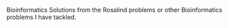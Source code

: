 Bioinformatics
Solutions from the Rosalind problems or other Bioinformatics problems I have tackled.
